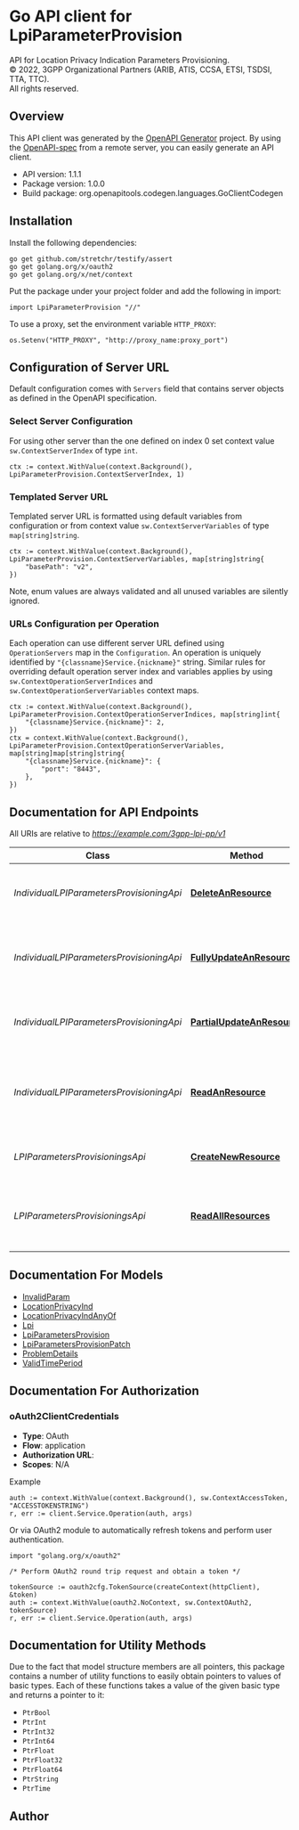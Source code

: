 # Go API client for LpiParameterProvision

API for Location Privacy Indication Parameters Provisioning.  
© 2022, 3GPP Organizational Partners (ARIB, ATIS, CCSA, ETSI, TSDSI, TTA, TTC).  
All rights reserved.


## Overview
This API client was generated by the [OpenAPI Generator](https://openapi-generator.tech) project.  By using the [OpenAPI-spec](https://www.openapis.org/) from a remote server, you can easily generate an API client.

- API version: 1.1.1
- Package version: 1.0.0
- Build package: org.openapitools.codegen.languages.GoClientCodegen

## Installation

Install the following dependencies:

```shell
go get github.com/stretchr/testify/assert
go get golang.org/x/oauth2
go get golang.org/x/net/context
```

Put the package under your project folder and add the following in import:

```golang
import LpiParameterProvision "//"
```

To use a proxy, set the environment variable `HTTP_PROXY`:

```golang
os.Setenv("HTTP_PROXY", "http://proxy_name:proxy_port")
```

## Configuration of Server URL

Default configuration comes with `Servers` field that contains server objects as defined in the OpenAPI specification.

### Select Server Configuration

For using other server than the one defined on index 0 set context value `sw.ContextServerIndex` of type `int`.

```golang
ctx := context.WithValue(context.Background(), LpiParameterProvision.ContextServerIndex, 1)
```

### Templated Server URL

Templated server URL is formatted using default variables from configuration or from context value `sw.ContextServerVariables` of type `map[string]string`.

```golang
ctx := context.WithValue(context.Background(), LpiParameterProvision.ContextServerVariables, map[string]string{
	"basePath": "v2",
})
```

Note, enum values are always validated and all unused variables are silently ignored.

### URLs Configuration per Operation

Each operation can use different server URL defined using `OperationServers` map in the `Configuration`.
An operation is uniquely identified by `"{classname}Service.{nickname}"` string.
Similar rules for overriding default operation server index and variables applies by using `sw.ContextOperationServerIndices` and `sw.ContextOperationServerVariables` context maps.

```golang
ctx := context.WithValue(context.Background(), LpiParameterProvision.ContextOperationServerIndices, map[string]int{
	"{classname}Service.{nickname}": 2,
})
ctx = context.WithValue(context.Background(), LpiParameterProvision.ContextOperationServerVariables, map[string]map[string]string{
	"{classname}Service.{nickname}": {
		"port": "8443",
	},
})
```

## Documentation for API Endpoints

All URIs are relative to *https://example.com/3gpp-lpi-pp/v1*

Class | Method | HTTP request | Description
------------ | ------------- | ------------- | -------------
*IndividualLPIParametersProvisioningApi* | [**DeleteAnResource**](docs/IndividualLPIParametersProvisioningApi.md#deleteanresource) | **Delete** /{afId}/provisionedLpis/{provisionedLpiId} | Deletes an already existing LPI Parameters Provisioning resource
*IndividualLPIParametersProvisioningApi* | [**FullyUpdateAnResource**](docs/IndividualLPIParametersProvisioningApi.md#fullyupdateanresource) | **Put** /{afId}/provisionedLpis/{provisionedLpiId} | Fully updates/replaces an existing LPI Parameters Provisioning resource
*IndividualLPIParametersProvisioningApi* | [**PartialUpdateAnResource**](docs/IndividualLPIParametersProvisioningApi.md#partialupdateanresource) | **Patch** /{afId}/provisionedLpis/{provisionedLpiId} | Partially modifies an existing LPI Parameters Provisioning resource.
*IndividualLPIParametersProvisioningApi* | [**ReadAnResource**](docs/IndividualLPIParametersProvisioningApi.md#readanresource) | **Get** /{afId}/provisionedLpis/{provisionedLpiId} | read an active LPI Parameters Provisioning resource for the AF and the provisioned LPI Id
*LPIParametersProvisioningsApi* | [**CreateNewResource**](docs/LPIParametersProvisioningsApi.md#createnewresource) | **Post** /{afId}/provisionedLpis | Creates a new LPI Parameters Provisioning resource
*LPIParametersProvisioningsApi* | [**ReadAllResources**](docs/LPIParametersProvisioningsApi.md#readallresources) | **Get** /{afId}/provisionedLpis | read all of the active LPI Parameters Provisioning resources for the AF


## Documentation For Models

 - [InvalidParam](docs/InvalidParam.md)
 - [LocationPrivacyInd](docs/LocationPrivacyInd.md)
 - [LocationPrivacyIndAnyOf](docs/LocationPrivacyIndAnyOf.md)
 - [Lpi](docs/Lpi.md)
 - [LpiParametersProvision](docs/LpiParametersProvision.md)
 - [LpiParametersProvisionPatch](docs/LpiParametersProvisionPatch.md)
 - [ProblemDetails](docs/ProblemDetails.md)
 - [ValidTimePeriod](docs/ValidTimePeriod.md)


## Documentation For Authorization



### oAuth2ClientCredentials


- **Type**: OAuth
- **Flow**: application
- **Authorization URL**: 
- **Scopes**: N/A

Example

```golang
auth := context.WithValue(context.Background(), sw.ContextAccessToken, "ACCESSTOKENSTRING")
r, err := client.Service.Operation(auth, args)
```

Or via OAuth2 module to automatically refresh tokens and perform user authentication.

```golang
import "golang.org/x/oauth2"

/* Perform OAuth2 round trip request and obtain a token */

tokenSource := oauth2cfg.TokenSource(createContext(httpClient), &token)
auth := context.WithValue(oauth2.NoContext, sw.ContextOAuth2, tokenSource)
r, err := client.Service.Operation(auth, args)
```


## Documentation for Utility Methods

Due to the fact that model structure members are all pointers, this package contains
a number of utility functions to easily obtain pointers to values of basic types.
Each of these functions takes a value of the given basic type and returns a pointer to it:

* `PtrBool`
* `PtrInt`
* `PtrInt32`
* `PtrInt64`
* `PtrFloat`
* `PtrFloat32`
* `PtrFloat64`
* `PtrString`
* `PtrTime`

## Author



